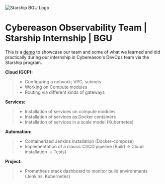 
![Starship BGU Logo](https://i.imgur.com/ZVjpEDV.png)

# Cybereason Observability Team | Starship Internship | BGU

This is a [demo](https://tinyurl.com/crstarshipdemo) to showcase our team and some of what we learned and did practically during our internship in Cybereason's DevOps team via the Starship program.


**Cloud (GCP):**
  > * Configuring a network; VPC, subnets
  > * Working on Compute modules
  > * Routing via different kinds of gateways

**Services:**
  > * Installation of services on compute modules
  > * Installation of services as Docker containers
  > * Installation of services in a scale model (Kubernetes)

**Automation:**
  > * Containerized Jenkins installation (Docker-compose)
  > * Implementation of a classic CI/CD pipeline (Build -> Cloud installation -> Tests)

**Project:**
  > * Prometheus stack dashboard to monitor build environments (Jenkins, Kubernetes)
